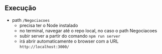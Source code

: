 ## Execução
* path `/Negociacoes`
  - precisa ter o Node instalado
  - no terminal, navegar até o repo local, no caso o path Negociacoes
  - subir server a partir do comando `npm run server`
  - irá abrir automaticamente o browser com a URL `http://localhost:3000/`
